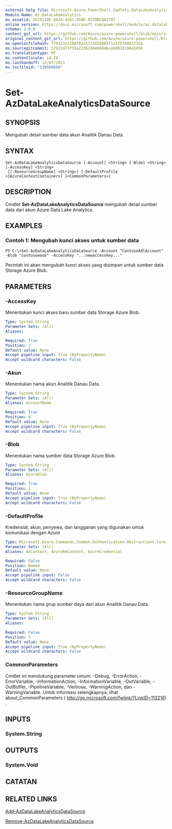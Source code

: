 ```yaml
---
external help file: Microsoft.Azure.PowerShell.Cmdlets.DataLakeAnalytics.dll-Help.xml
Module Name: Az.DataLakeAnalytics
ms.assetid: 2F28118E-6A34-4261-85BD-8CFDDC8A2707
online version: https://docs.microsoft.com/powershell/module/az.datalakeanalytics/set-azdatalakeanalyticsdatasource
schema: 2.0.0
content_git_url: https://github.com/Azure/azure-powershell/blob/main/src/DataLakeAnalytics/DataLakeAnalytics/help/Set-AzDataLakeAnalyticsDataSource.md
original_content_git_url: https://github.com/Azure/azure-powershell/blob/main/src/DataLakeAnalytics/DataLakeAnalytics/help/Set-AzDataLakeAnalyticsDataSource.md
ms.openlocfilehash: 779317e1188f02e5721826885f1a1f57b001f35b
ms.sourcegitcommit: 579224f3f35e223624deb694bceb0033c84a5856
ms.translationtype: MT
ms.contentlocale: id-ID
ms.lasthandoff: 12/07/2021
ms.locfileid: "136560686"
---
```

# Set-AzDataLakeAnalyticsDataSource

## SYNOPSIS
Mengubah detail sumber data akun Analitik Danau Data.

## SYNTAX

```
Set-AzDataLakeAnalyticsDataSource [-Account] <String> [-Blob] <String> [-AccessKey] <String>
 [[-ResourceGroupName] <String>] [-DefaultProfile <IAzureContextContainer>] [<CommonParameters>]
```

## DESCRIPTION
Cmdlet **Set-AzDataLakeAnalyticsDataSource** mengubah detail sumber data dari akun Azure Data Lake Analytics.

## EXAMPLES

### Contoh 1: Mengubah kunci akses untuk sumber data
```
PS C:\>Set-AzDataLakeAnalyticsDataSource -Account "ContosoAdlAccount" -Blob "contosowasb" -AccessKey "...newaccesskey..."
```

Perintah ini akan mengubah kunci akses yang disimpan untuk sumber data Storage Azure Blob.

## PARAMETERS

### -AccessKey
Menentukan kunci akses baru sumber data Storage Azure Blob.

```yaml
Type: System.String
Parameter Sets: (All)
Aliases:

Required: True
Position: 2
Default value: None
Accept pipeline input: True (ByPropertyName)
Accept wildcard characters: False
```

### -Akun
Menentukan nama akun Analitik Danau Data.

```yaml
Type: System.String
Parameter Sets: (All)
Aliases: AccountName

Required: True
Position: 0
Default value: None
Accept pipeline input: True (ByPropertyName)
Accept wildcard characters: False
```

### -Blob
Menentukan nama sumber data Storage Azure Blob.

```yaml
Type: System.String
Parameter Sets: (All)
Aliases: AzureBlob

Required: True
Position: 1
Default value: None
Accept pipeline input: True (ByPropertyName)
Accept wildcard characters: False
```

### -DefaultProfile
Kredensial, akun, penyewa, dan langganan yang digunakan untuk komunikasi dengan Azure

```yaml
Type: Microsoft.Azure.Commands.Common.Authentication.Abstractions.Core.IAzureContextContainer
Parameter Sets: (All)
Aliases: AzContext, AzureRmContext, AzureCredential

Required: False
Position: Named
Default value: None
Accept pipeline input: False
Accept wildcard characters: False
```

### -ResourceGroupName
Menentukan nama grup sumber daya dari akun Analitik Danau Data.

```yaml
Type: System.String
Parameter Sets: (All)
Aliases:

Required: False
Position: 3
Default value: None
Accept pipeline input: True (ByPropertyName)
Accept wildcard characters: False
```

### CommonParameters
Cmdlet ini mendukung parameter umum: -Debug, -ErrorAction, -ErrorVariable, -InformationAction, -InformationVariable, -OutVariable, -OutBuffer, -PipelineVariable, -Verbose, -WarningAction, dan -WarningVariable. Untuk informasi selengkapnya, lihat about_CommonParameters ( http://go.microsoft.com/fwlink/?LinkID=113216) .

## INPUTS

### System.String

## OUTPUTS

### System.Void

## CATATAN

## RELATED LINKS

[Add-AzDataLakeAnalyticsDataSource](./Add-AzDataLakeAnalyticsDataSource.md)

[Remove-AzDataLakeAnalyticsDataSource](./Remove-AzDataLakeAnalyticsDataSource.md)


